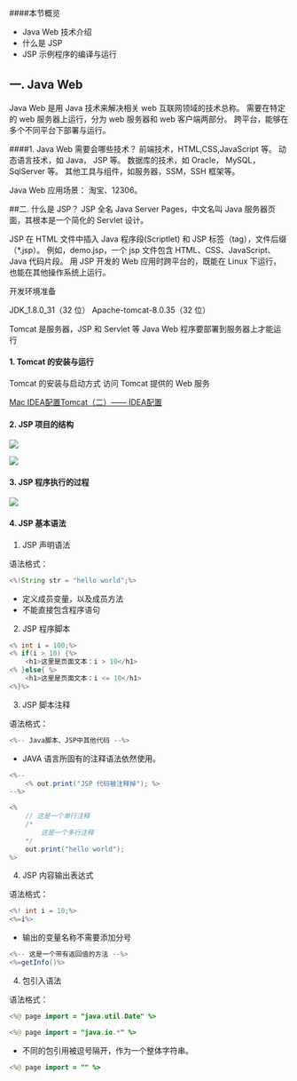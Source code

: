 ####本节概览

- Java Web 技术介绍
- 什么是 JSP
- JSP 示例程序的编译与运行

## 一. Java Web
Java Web 是用 Java 技术来解决相关 web 互联网领域的技术总称。
需要在特定的 web 服务器上运行，分为 web 服务器和 web 客户端两部分。
跨平台，能够在多个不同平台下部署与运行。

####1. Java Web 需要会哪些技术？
前端技术，HTML,CSS,JavaScript 等。
动态语言技术，如 Java， JSP 等。
数据库的技术，如 Oracle， MySQL，SqlServer 等。
其他工具与组件，如服务器，SSM，SSH 框架等。

Java Web 应用场景： 淘宝、12306。

##二. 什么是 JSP？
JSP 全名 Java Server Pages，中文名叫 Java 服务器页面，其根本是一个简化的 Servlet 设计。

JSP 在 HTML 文件中插入 Java 程序段(Scriptlet) 和 JSP 标签（tag），文件后缀（*.jsp）。
例如，demo.jsp，一个 jsp 文件包含 HTML、CSS、JavaScript、Java 代码片段。
用 JSP 开发的 Web 应用时跨平台的，既能在 Linux 下运行，也能在其他操作系统上运行。

开发环境准备

JDK_1.8.0_31（32 位）
Apache-tomcat-8.0.35（32 位）

Tomcat 是服务器，JSP 和 Servlet 等 Java Web 程序要部署到服务器上才能运行

#### 1. Tomcat 的安装与运行
Tomcat 的安装与启动方式
访问 Tomcat 提供的 Web 服务

[Mac IDEA配置Tomcat（二）—— IDEA配置](https://www.jianshu.com/p/5078beb4eb06)

#### 2. JSP 项目的结构

![](https://ws1.sinaimg.cn/large/006tKfTcgy1g0l2nm7ujaj31lq0si7uz.jpg)







![](https://ws2.sinaimg.cn/large/006tKfTcgy1g0l2ox0wmyj31o60raaq4.jpg)





#### 3. JSP 程序执行的过程

![](https://ws1.sinaimg.cn/large/006tKfTcgy1g0l2qfjhquj31nj0u0avy.jpg)

#### 4. JSP 基本语法

1. JSP 声明语法

语法格式：

```java
<%!String str = "hello world";%>
```

- 定义成员变量，以及成员方法
- 不能直接包含程序语句

2. JSP 程序脚本

```java
<% int i = 100;%>
<% if(i > 10) {%>
	<h1>这里是页面文本：i > 10</h1>
<% }else{ %>
	<h1>这里是页面文本：i <= 10</h1>
<%}%>
```

3. JSP 脚本注释

语法格式：

```java
<%-- Java脚本、JSP中其他代码 --%>
```

- JAVA 语言所固有的注释语法依然使用。

```java
<%--
    <% out.print("JSP 代码被注释掉"); %>
--%>
```

```java
<%
	// 这是一个单行注释
    /*
    	这是一个多行注释
    */
    out.print("hello world");
%>
```

4. JSP 内容输出表达式

语法格式：

```java
<%! int i = 10;%>
<%=i%>
```

- 输出的变量名称不需要添加分号

```java
<%-- 这是一个带有返回值的方法 --%>
<%=getInfo()%>
```



4. 包引入语法

语法格式：

```java
<%@ page import = "java.util.Date" %>
```

```java
<%@ page import = "java.io.*" %>
```

- 不同的包引用被逗号隔开，作为一个整体字符串。

```java
<%@ page import = "" %>
```

